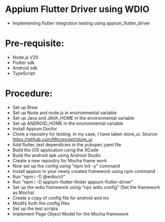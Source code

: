 # Appium Flutter Driver using WDIO
* Implementing flutter integration testing using appium_flutter_driver

# Pre-requisite:
* Node.js V20
* Flutter sdk
* Android sdk
* TypeScript

# Procedure:
* Set up Brew
* Set up Node and node.js in environmental variable
* Set up Java and JAVA_HOME in the environmental variable
* Set up ANDROID_HOME in the environmental variable
* Install Appium Doctor
* Clone a repositry for testing. In my case, I have taken store_ui. Source: https://github.com/Mtconcept/store_ui
* Add flutter_test dependicies in the pubspec.yaml file    
* Build the iOS application using the XCode
* Build the android apk using Android Studio
* Create a new repositry for Mocha frame work
* Now set up the config using "npm init -y" command
* Install appium in your newly created framework using npm command
* Run "npm i -D @wdio/cli"
* Run "npm i -D appium-flutter-finder appium-flutter-driver"
* Set up the wdio framework using "npx wdio config" (Set the framework as Mocha)
* Create a copy of config file for android and ios
* Modify both the config files
* Set up the test scripts
* Implement Page Object Model for the Mocha framework

